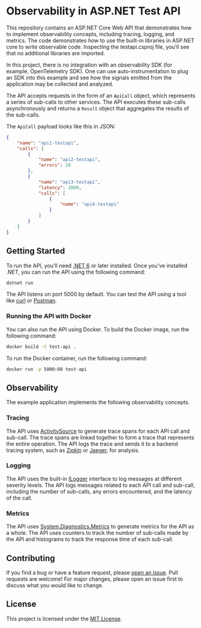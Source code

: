 # Observability in ASP.NET Test API

This repository contains an ASP.NET Core Web API that demonstrates how to implement observability concepts, including tracing, logging, and metrics. The code demonstrates how to use the built-in
libraries in ASP.NET core to write observable code. Inspecting the testapi.csproj file, you'll 
see that no additional libraries are imported.

In this project, there is no integration with an observability SDK (for example, OpenTelemetry SDK). 
One can use auto-instrumentation to plug an SDK into this example and see how the signals
emitted from the application may be collected and analyzed.

The API accepts requests in the form of an `ApiCall` object, which represents a series of sub-calls to other services. The API executes these sub-calls asynchronously and returns a `Result` object that aggregates the results of the sub-calls.

The `ApiCall` payload looks like this in JSON:

```json
{
    "name": "api1-testapi",
    "calls": [
        {
            "name": "api2-testapi",
            "errors": 20
        },
        {
            "name": "api3-testapi",
            "latency": 2000,
            "calls": [
                {
                    "name": "api4-testapi"
                }
            ]
        }
    ]
}
```

## Getting Started

To run the API, you'll need [.NET 6](https://dotnet.microsoft.com/download/dotnet/6.0) or later installed. Once you've installed .NET, you can run the API using the following command:

```sh
dotnet run
```

The API listens on port 5000 by default. You can test the API using a tool like [curl](https://curl.se/) or [Postman](https://www.postman.com/).

### Running the API with Docker

You can also run the API using Docker. To build the Docker image, run the following command:

```sh
docker build -t test-api .
```

To run the Docker container, run the following command:

```sh
docker run -p 5000:80 test-api
```

## Observability

The example application implements the following observability concepts. 

### Tracing

The API uses [ActivitySource](https://docs.microsoft.com/en-us/dotnet/api/system.diagnostics.activitysource) to generate trace spans for each API call and sub-call. The trace spans are linked together to form a trace that represents the entire operation. The API logs the trace and sends it to a backend tracing system, such as [Zipkin](https://zipkin.io/) or [Jaeger](https://www.jaegertracing.io/), for analysis.

### Logging

The API uses the built-in [ILogger](https://docs.microsoft.com/en-us/aspnet/core/fundamentals/logging/?view=aspnetcore-6.0) interface to log messages at different severity levels. The API logs messages related to each API call and sub-call, including the number of sub-calls, any errors encountered, and the latency of the call.

### Metrics

The API uses [System.Diagnostics.Metrics](https://docs.microsoft.com/en-us/dotnet/api/system.diagnostics.metrics) to generate metrics for the API as a whole. The API uses counters to track the number of sub-calls made by the API and histograms to track the response time of each sub-call.

## Contributing

If you find a bug or have a feature request, please [open an issue](https://github.com/<username>/<repo>/issues). Pull requests are welcome! For major changes, please open an issue first to discuss what you would like to change.

## License

This project is licensed under the [MIT License](https://opensource.org/licenses/MIT).